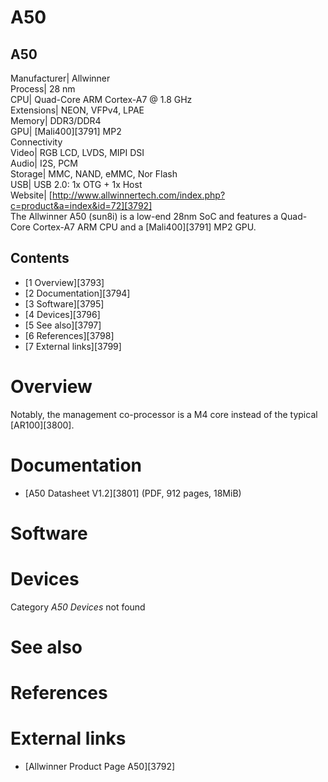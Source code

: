 # A50
A50  
---  
Manufacturer|  Allwinner  
Process|  28 nm  
CPU|  Quad-Core ARM Cortex-A7 @ 1.8 GHz  
Extensions|  NEON, VFPv4, LPAE  
Memory|  DDR3/DDR4  
GPU|  [Mali400][3791] MP2  
Connectivity  
Video|  RGB LCD, LVDS, MIPI DSI  
Audio|  I2S, PCM  
Storage|  MMC, NAND, eMMC, Nor Flash  
USB|  USB 2.0: 1x OTG + 1x Host  
Website|  [http://www.allwinnertech.com/index.php?c=product&a=index&id=72][3792]  
The Allwinner A50 (sun8i) is a low-end 28nm SoC and features a Quad-Core Cortex-A7 ARM CPU and a [Mali400][3791] MP2 GPU. 
## Contents
  * [1 Overview][3793]
  * [2 Documentation][3794]
  * [3 Software][3795]
  * [4 Devices][3796]
  * [5 See also][3797]
  * [6 References][3798]
  * [7 External links][3799]

# Overview
Notably, the management co-processor is a M4 core instead of the typical [AR100][3800]. 
# Documentation
  * [A50 Datasheet V1.2][3801] (PDF, 912 pages, 18MiB)

# Software
# Devices
Category _A50 Devices_ not found
# See also
# References
  

# External links
  * [Allwinner Product Page A50][3792]
